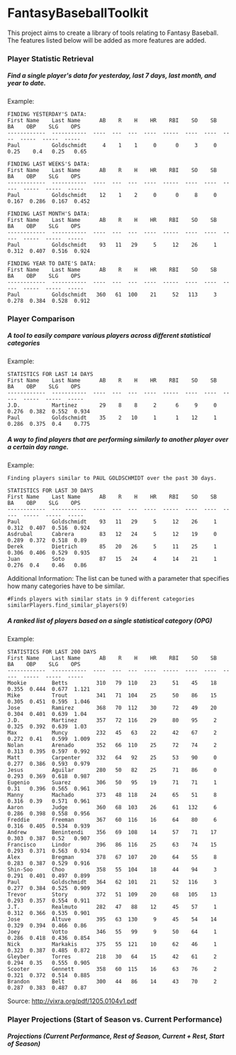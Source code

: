 # FantasyBaseballToolkit

This project aims to create a library of tools relating to Fantasy Baseball. The features listed below will be added as more features are added.

### Player Statistic Retrieval

##### Find a single player's data for yesterday, last 7 days, last month, and year to date.
Example:
```
FINDING YESTERDAY'S DATA:
First Name    Last Name      AB    R    H    HR    RBI    SO    SB    BA    OBP    SLG    OPS
------------  -----------  ----  ---  ---  ----  -----  ----  ----  ----  -----  -----  -----
Paul          Goldschmidt     4    1    1     0      0     3     0  0.25    0.4   0.25   0.65

FINDING LAST WEEKS'S DATA:
First Name    Last Name      AB    R    H    HR    RBI    SO    SB     BA    OBP    SLG    OPS
------------  -----------  ----  ---  ---  ----  -----  ----  ----  -----  -----  -----  -----
Paul          Goldschmidt    12    1    2     0      0     8     0  0.167  0.286  0.167  0.452

FINDING LAST MONTH'S DATA:
First Name    Last Name      AB    R    H    HR    RBI    SO    SB     BA    OBP    SLG    OPS
------------  -----------  ----  ---  ---  ----  -----  ----  ----  -----  -----  -----  -----
Paul          Goldschmidt    93   11   29     5     12    26     1  0.312  0.407  0.516  0.924

FINDING YEAR TO DATE'S DATA:
First Name    Last Name      AB    R    H    HR    RBI    SO    SB     BA    OBP    SLG    OPS
------------  -----------  ----  ---  ---  ----  -----  ----  ----  -----  -----  -----  -----
Paul          Goldschmidt   360   61  100    21     52   113     3  0.278  0.384  0.528  0.912
```
### Player Comparison

##### A tool to easily compare various players across different statistical categories
Example:
```
STATISTICS FOR LAST 14 DAYS
First Name    Last Name      AB    R    H    HR    RBI    SO    SB     BA    OBP    SLG    OPS
------------  -----------  ----  ---  ---  ----  -----  ----  ----  -----  -----  -----  -----
J.D.          Martinez       29    8    8     2      6     9     0  0.276  0.382  0.552  0.934
Paul          Goldschmidt    35    2   10     1      1    12     1  0.286  0.375  0.4    0.775
```
##### A way to find players that are performing similarly to another player over a certain day range.
Example:
```
Finding players similar to PAUL GOLDSCHMIDT over the past 30 days.

STATISTICS FOR LAST 30 DAYS
First Name    Last Name      AB    R    H    HR    RBI    SO    SB     BA    OBP    SLG    OPS
------------  -----------  ----  ---  ---  ----  -----  ----  ----  -----  -----  -----  -----
Paul          Goldschmidt    93   11   29     5     12    26     1  0.312  0.407  0.516  0.924
Asdrubal      Cabrera        83   12   24     5     12    19     0  0.289  0.372  0.518  0.89
Derek         Dietrich       85   20   26     5     11    25     1  0.306  0.406  0.529  0.935
Juan          Soto           87   15   24     4     14    21     1  0.276  0.4    0.46   0.86
```
Additional Information:
The list can be tuned with a parameter that specifies how many categories have to be similar.
```
#Finds players with similar stats in 9 different categories
similarPlayers.find_similar_players(9)
```
##### A ranked list of players based on a single statistical category (OPG)
Example:
```
STATISTICS FOR LAST 200 DAYS
First Name    Last Name      AB    R    H    HR    RBI    SO    SB     BA    OBP    SLG    OPS
------------  -----------  ----  ---  ---  ----  -----  ----  ----  -----  -----  -----  -----
Mookie        Betts         310   79  110    23     51    45    18  0.355  0.444  0.677  1.121
Mike          Trout         341   71  104    25     50    86    15  0.305  0.451  0.595  1.046
Jose          Ramirez       368   70  112    30     72    49    20  0.304  0.401  0.639  1.04
J.D.          Martinez      357   72  116    29     80    95     2  0.325  0.392  0.639  1.03
Max           Muncy         232   45   63    22     42    67     2  0.272  0.41   0.599  1.009
Nolan         Arenado       352   66  110    25     72    74     2  0.313  0.395  0.597  0.992
Matt          Carpenter     332   64   92    25     53    90     0  0.277  0.386  0.593  0.979
Jesus         Aguilar       280   50   82    25     71    86     0  0.293  0.369  0.618  0.987
Eugenio       Suarez        306   50   95    19     71    71     1  0.31   0.396  0.565  0.961
Manny         Machado       373   48  118    24     65    51     8  0.316  0.39   0.571  0.961
Aaron         Judge         360   68  103    26     61   132     6  0.286  0.398  0.558  0.956
Freddie       Freeman       367   60  116    16     64    80     6  0.316  0.405  0.534  0.939
Andrew        Benintendi    356   69  108    14     57    71    17  0.303  0.387  0.52   0.907
Francisco     Lindor        396   86  116    25     63    74    15  0.293  0.371  0.563  0.934
Alex          Bregman       378   67  107    20     64    55     8  0.283  0.387  0.529  0.916
Shin-Soo      Choo          358   55  104    18     44    94     3  0.291  0.401  0.497  0.899
Paul          Goldschmidt   364   62  101    21     52   116     3  0.277  0.384  0.525  0.909
Trevor        Story         372   51  109    20     68   105    13  0.293  0.357  0.554  0.911
J.T.          Realmuto      282   47   88    12     45    57     1  0.312  0.366  0.535  0.901
Jose          Altuve        395   63  130     9     45    54    14  0.329  0.394  0.466  0.86
Joey          Votto         346   55   99     9     50    64     1  0.286  0.418  0.436  0.854
Nick          Markakis      375   55  121    10     62    46     1  0.323  0.387  0.485  0.872
Gleyber       Torres        218   30   64    15     42    61     2  0.294  0.35   0.555  0.905
Scooter       Gennett       358   60  115    16     63    76     2  0.321  0.372  0.514  0.885
Brandon       Belt          300   44   86    14     43    70     2  0.287  0.383  0.487  0.87
```

Source: http://vixra.org/pdf/1205.0104v1.pdf 

### Player Projections (Start of Season vs. Current Performance)

##### Projections (Current Performance, Rest of Season, Current + Rest, Start of Season)
